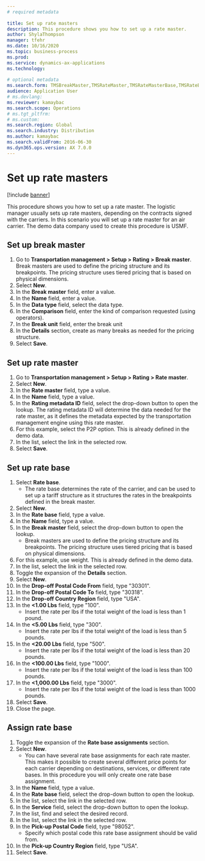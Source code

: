 ```yaml
--- 
# required metadata 
 
title: Set up rate masters
description: This procedure shows you how to set up a rate master. 
author: ShylaThompson
manager: tfehr 
ms.date: 10/16/2020
ms.topic: business-process 
ms.prod:  
ms.service: dynamics-ax-applications 
ms.technology:  
 
# optional metadata 
ms.search.form: TMSBreakMaster,TMSRateMaster,TMSRateMasterBase,TMSRateBaseType, TMSRouteWorkbench
audience: Application User 
# ms.devlang:  
ms.reviewer: kamaybac
ms.search.scope: Operations 
# ms.tgt_pltfrm:  
# ms.custom:  
ms.search.region: Global
ms.search.industry: Distribution
ms.author: kamaybac
ms.search.validFrom: 2016-06-30 
ms.dyn365.ops.version: AX 7.0.0 
---
```

# Set up rate masters

[!include [banner](../../includes/banner.md)]

This procedure shows you how to set up a rate master. The logistic manager usually sets up rate masters, depending on the contracts signed with the carriers. In this scenario you will set up a rate master for an air carrier. The demo data company used to create this procedure is USMF.

## Set up break master

1. Go to **Transportation management > Setup > Rating > Break master**. Break masters are used to define the pricing structure and its breakpoints. The pricing structure uses tiered pricing that is based on physical dimensions.  
1. Select **New**.
1. In the **Break master** field, enter a value.
1. In the **Name** field, enter a value.
1. In the **Data type** field, select the data type.
1. In the **Comparison** field, enter the kind of comparison requested (using operators).
1. In the **Break unit** field, enter the break unit
1. In the **Details** section, create as many breaks as needed for the pricing structure.
1. Select **Save**.

## Set up rate master

1. Go to **Transportation management > Setup > Rating > Rate master**.
1. Select **New**.
1. In the **Rate master** field, type a value.
1. In the **Name** field, type a value.
1. In the **Rating metadata ID** field, select the drop-down button to open the lookup. The rating metadata ID will determine the data needed for the rate master, as it defines the metadata expected by the transportation management engine using this rate master.  
1. For this example, select the P2P option. This is already defined in the demo data.
1. In the list, select the link in the selected row.
1. Select **Save**.

## Set up rate base

1. Select **Rate base**.
    * The rate base determines the rate of the carrier, and can be used to set up a tariff structure as it structures the rates in the breakpoints defined in the break master.  
2. Select **New**.
3. In the **Rate base** field, type a value.
4. In the **Name** field, type a value.
5. In the **Break master** field, select the drop-down button to open the lookup.
    * Break masters are used to define the pricing structure and its breakpoints. The pricing structure uses tiered pricing that is based on physical dimensions.  
6. For this example, use weight. This is already defined in the demo data.
7. In the list, select the link in the selected row.
8. Toggle the expansion of the **Details** section.
9. Select **New**.
10. In the **Drop-off Postal Code From** field, type "30301".
11. In the **Drop-off Postal Code To** field, type "30318".
12. In the **Drop-off Country Region** field, type "USA".
13. In the **<1.00 Lbs** field, type "100".
    * Insert the rate per lbs if the total weight of the load is less than 1 pound.  
14. In the **<5.00 Lbs** field, type "300".
    * Insert the rate per lbs if the total weight of the load is less than 5 pounds.  
15. In the **<20.00 Lbs** field, type "500".
    * Insert the rate per lbs if the total weight of the load is less than 20 pounds.  
16. In the **<100.00 Lbs** field, type "1000".
    * Insert the rate per lbs if the total weight of the load is less than 100 pounds.  
17. In the **<1,000.00 Lbs** field, type "3000".
    * Insert the rate per lbs if the total weight of the load is less than 1000 pounds.  
18. Select **Save**.
19. Close the page.

## Assign rate base

1. Toggle the expansion of the **Rate base assignments** section.
2. Select **New**.
    * You can have several rate base assignments for each rate master. This makes it possible to create several different price points for each carrier depending on destinations, services, or different rate bases. In this procedure you will only create one rate base assignment.  
3. In the **Name** field, type a value.
4. In the **Rate base** field, select the drop-down button to open the lookup.
5. In the list, select the link in the selected row.
6. In the **Service** field, select the drop-down button to open the lookup.
7. In the list, find and select the desired record.
8. In the list, select the link in the selected row.
9. In the **Pick-up Postal Code** field, type "98052".
    * Specify which postal code this rate base assignment should be valid from.
10. In the **Pick-up Country Region** field, type "USA".
11. Select **Save**.